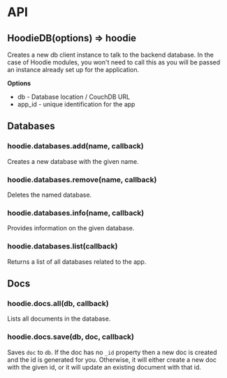 # API


## HoodieDB(options) => hoodie

Creates a new db client instance to talk to the backend database. In the
case of Hoodie modules, you won't need to call this as you will be passed
an instance already set up for the application.

__Options__

* db - Database location / CouchDB URL
* app\_id - unique identification for the app


## Databases

### hoodie.databases.add(name, callback)

Creates a new database with the given name.

### hoodie.databases.remove(name, callback)

Deletes the named database.

### hoodie.databases.info(name, callback)

Provides information on the given database.

### hoodie.databases.list(callback)

Returns a list of all databases related to the app.


## Docs

### hoodie.docs.all(db, callback)

Lists all documents in the database.

### hoodie.docs.save(db, doc, callback)

Saves `doc` to `db`. If the doc has no `_id` property then a new doc is
created and the id is generated for you. Otherwise, it will either create
a new doc with the given id, or it will update an existing document with
that id.
